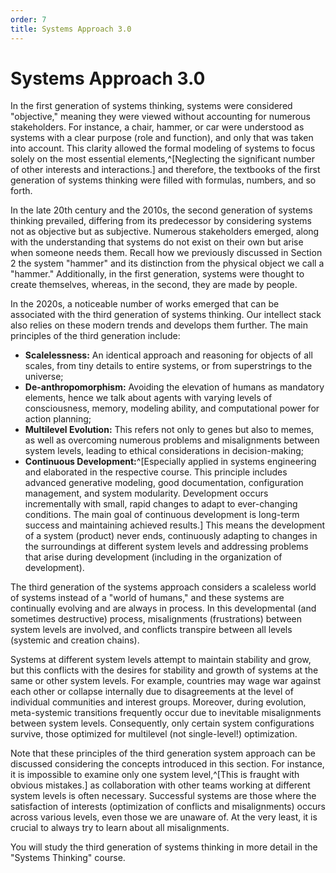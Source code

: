 ```yaml
---
order: 7
title: Systems Approach 3.0
---
```


# Systems Approach 3.0

In the first generation of systems thinking, systems were considered "objective," meaning they were viewed without accounting for numerous stakeholders. For instance, a chair, hammer, or car were understood as systems with a clear purpose (role and function), and only that was taken into account. This clarity allowed the formal modeling of systems to focus solely on the most essential elements,^[Neglecting the significant number of other interests and interactions.] and therefore, the textbooks of the first generation of systems thinking were filled with formulas, numbers, and so forth.

In the late 20th century and the 2010s, the second generation of systems thinking prevailed, differing from its predecessor by considering systems not as objective but as subjective. Numerous stakeholders emerged, along with the understanding that systems do not exist on their own but arise when someone needs them. Recall how we previously discussed in Section 2 the system "hammer" and its distinction from the physical object we call a "hammer." Additionally, in the first generation, systems were thought to create themselves, whereas, in the second, they are made by people.

In the 2020s, a noticeable number of works emerged that can be associated with the third generation of systems thinking. Our intellect stack also relies on these modern trends and develops them further. The main principles of the third generation include:

* **Scalelessness:** An identical approach and reasoning for objects of all scales, from tiny details to entire systems, or from superstrings to the universe;
* **De-anthropomorphism:** Avoiding the elevation of humans as mandatory elements, hence we talk about agents with varying levels of consciousness, memory, modeling ability, and computational power for action planning;
* **Multilevel Evolution:** This refers not only to genes but also to memes, as well as overcoming numerous problems and misalignments between system levels, leading to ethical considerations in decision-making;
* **Continuous Development:**^[Especially applied in systems engineering and elaborated in the respective course. This principle includes advanced generative modeling, good documentation, configuration management, and system modularity. Development occurs incrementally with small, rapid changes to adapt to ever-changing conditions. The main goal of continuous development is long-term success and maintaining achieved results.] This means the development of a system (product) never ends, continuously adapting to changes in the surroundings at different system levels and addressing problems that arise during development (including in the organization of development).

The third generation of the systems approach considers a scaleless world of systems instead of a "world of humans," and these systems are continually evolving and are always in process. In this developmental (and sometimes destructive) process, misalignments (frustrations) between system levels are involved, and conflicts transpire between all levels (systemic and creation chains).

Systems at different system levels attempt to maintain stability and grow, but this conflicts with the desires for stability and growth of systems at the same or other system levels. For example, countries may wage war against each other or collapse internally due to disagreements at the level of individual communities and interest groups. Moreover, during evolution, meta-systemic transitions frequently occur due to inevitable misalignments between system levels. Consequently, only certain system configurations survive, those optimized for multilevel (not single-level!) optimization.

Note that these principles of the third generation system approach can be discussed considering the concepts introduced in this section. For instance, it is impossible to examine only one system level,^[This is fraught with obvious mistakes.] as collaboration with other teams working at different system levels is often necessary. Successful systems are those where the satisfaction of interests (optimization of conflicts and misalignments) occurs across various levels, even those we are unaware of. At the very least, it is crucial to always try to learn about all misalignments.

You will study the third generation of systems thinking in more detail in the "Systems Thinking" course.
